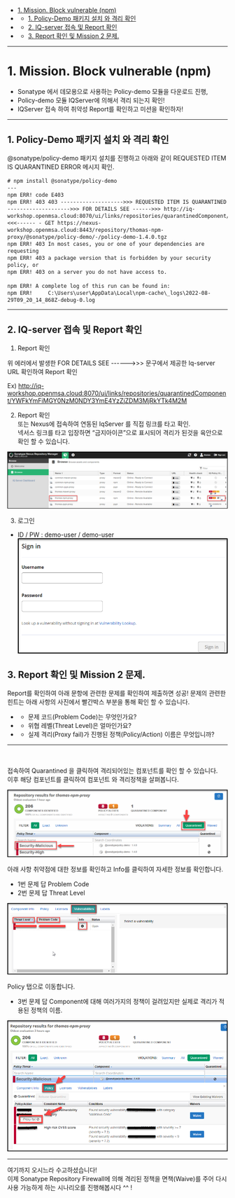 *   [1\. Mission. Block vulnerable (npm)](#1.Mission.Blockvulnerable(npm))
*   *   [1\. Policy-Demo 패키지 설치 와 격리 확인](#1.Policy-Demo패키지설치와격리확인)
*   *   [2\. IQ-server 접속 및 Report 확인](#2-iq-server-접속-및-report-확인)
*   *   [3\. Report 확인 및 Mission 2 문제.](#3-report-확인-및-mission-2-문제)

---
# 1. Mission. Block vulnerable (npm)
* Sonatype 에서 데모용으로 사용하는 Policy-demo 모듈을 다운로드 진행,
* Policy-demo 모듈 IQServer에 의해서 격리 되는지 확인! 
* IQServer 접속 하여 취약성 Report를 확인하고 미션을 확인하자! 
---
## 1. Policy-Demo 패키지 설치 와 격리 확인
@sonatype/policy-demo 패키지 설치를 진행하고 아래와 같이 
REQUESTED ITEM IS QUARANTINED ERROR 메시지 확인.

```
# npm install @sonatype/policy-demo
---
npm ERR! code E403
npm ERR! 403 403 -------------------->>> REQUESTED ITEM IS QUARANTINED -------------------->>> FOR DETAILS SEE ------>>> http://iq-workshop.openmsa.cloud:8070/ui/links/repositories/quarantinedComponent/YWFkYmFiMGY0NzM0NDY3YmE4YzZjZDM3MjRkYTk4M2M <<<------ - GET https://nexus-workshop.openmsa.cloud:8443/repository/thomas-npm-proxy/@sonatype/policy-demo/-/policy-demo-1.4.0.tgz
npm ERR! 403 In most cases, you or one of your dependencies are requesting
npm ERR! 403 a package version that is forbidden by your security policy, or
npm ERR! 403 on a server you do not have access to.

npm ERR! A complete log of this run can be found in:
npm ERR!     C:\Users\user\AppData\Local\npm-cache\_logs\2022-08-29T09_20_14_868Z-debug-0.log
```
---

## 2. IQ-server 접속 및 Report 확인
1.  Report 확인 

위 에러에서 발생한 FOR DETAILS SEE ------>>>  문구에서 제공한 Iq-server URL 확인하여 Report 확인 

Ex) http://iq-workshop.openmsa.cloud:8070/ui/links/repositories/quarantinedComponent/YWFkYmFiMGY0NzM0NDY3YmE4YzZjZDM3MjRkYTk4M2M


2. Report 확인 <br>
또는 Nexus에 접속하여 연동된 IqServer 를 직접 링크를 타고 확인. <br>
넥서스 링크를 타고 입장하면 “금지아이콘”으로 표시되어 격리가 된것을 육안으로 확인 할 수 있습니다.

![img](https://github.com/OSCKOREA-WORKSHOP/NEXUS-FIREWALL-202306/blob/master/img/nexus_report.png)

3. 로그인
* ID / PW : demo-user / demo-user <br>
![img](https://github.com/OSCKOREA-WORKSHOP/NEXUS-FIREWALL-202306/blob/master/img/iq-server-login.png)

## 3. Report 확인 및 Mission 2 문제.
Report를 확인하여 아래 문항에 관련한 문제를 확인하여 제출하면 성공!
문제의 관련한 힌트는 아래 사항의 사진에서 빨간박스 부분을 통해 확인 할 수 있습니다.

* * 문제 코드(Problem Code)는 무엇인가요?
* * 위협 레벨(Threat Level)은 얼마인가요?
* * 실제 격리(Proxy fail)가 진행된 정책(Policy/Action) 이름은 무엇입니까?
--- 
<br> <br>
접속하여 Quarantined 을 클릭하여 격리되어있는 컴포넌트를 확인 할 수 있습니다.<br>
이후 해당 컴포넌트를 클릭하여 컴포넌트 와 격리정책을 살펴봅니다. <br>

![img](https://github.com/OSCKOREA-WORKSHOP/NEXUS-FIREWALL-202306/blob/master/img/1.Quarantined.png)

아래 사항 취약점에 대한 정보를 확인하고 Info를 클릭하여 자세한 정보를 확인합니다.

* 1번 문제 답 Problem Code
* 2번 문제 답 Threat Level

![img](https://github.com/OSCKOREA-WORKSHOP/NEXUS-FIREWALL-202306/blob/master/img/2.Vulnerabilities.png)


Policy 탭으로 이동합니다.

* 3번 문제 답 Component에 대해 여러가지의 정책이 걸려있지만 실제로 격리가 적용된 정책의 이름.

![img](https://github.com/OSCKOREA-WORKSHOP/NEXUS-FIREWALL-202306/blob/master/img/1.policy.png)

--- 
여기까지 오시느라 수고하셨습니다!<br>
이제 Sonatype Repository Firewall에 의해 격리된 정책을 면책(Waive)를 주어 다시 사용 가능하게 하는 시나리오를 진행해봅시다 ^^ !